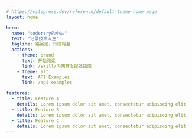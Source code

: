 ```yaml
---
# https://vitepress.dev/reference/default-theme-home-page
layout: home

hero:
  name: "coderzry的小站"
  text: "记录技术人生"
  tagline: 路虽远，行则将至
  actions:
    - theme: brand
      text: 开始阅读
      link: /skill/内网开发提效指南
    - theme: alt
      text: API Examples
      link: /api-examples

features:
  - title: Feature A
    details: Lorem ipsum dolor sit amet, consectetur adipiscing elit
  - title: Feature B
    details: Lorem ipsum dolor sit amet, consectetur adipiscing elit
  - title: Feature C
    details: Lorem ipsum dolor sit amet, consectetur adipiscing elit
---
```



